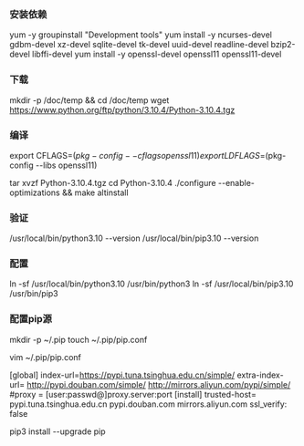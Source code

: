 ### 安装依赖
yum -y groupinstall "Development tools"
yum install -y ncurses-devel gdbm-devel xz-devel sqlite-devel tk-devel uuid-devel readline-devel bzip2-devel libffi-devel
yum install -y openssl-devel openssl11 openssl11-devel


### 下载
mkdir -p /doc/temp && cd /doc/temp
wget https://www.python.org/ftp/python/3.10.4/Python-3.10.4.tgz


### 编译
export CFLAGS=$(pkg-config --cflags openssl11)
export LDFLAGS=$(pkg-config --libs openssl11)


tar xvzf Python-3.10.4.tgz
cd Python-3.10.4
./configure --enable-optimizations && make altinstall


### 验证
/usr/local/bin/python3.10 --version
/usr/local/bin/pip3.10 --version


### 配置
ln -sf /usr/local/bin/python3.10 /usr/bin/python3
ln -sf /usr/local/bin/pip3.10  /usr/bin/pip3


### 配置pip源
mkdir -p ~/.pip
touch ~/.pip/pip.conf

vim ~/.pip/pip.conf

[global]
index-url=https://pypi.tuna.tsinghua.edu.cn/simple/
extra-index-url=
        http://pypi.douban.com/simple/
        http://mirrors.aliyun.com/pypi/simple/
#proxy = [user:passwd@]proxy.server:port
[install]
trusted-host=
        pypi.tuna.tsinghua.edu.cn
        pypi.douban.com
        mirrors.aliyun.com
ssl_verify: false

pip3 install --upgrade pip




